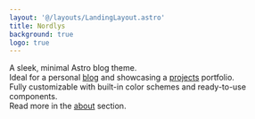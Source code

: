 ```yaml
---
layout: '@/layouts/LandingLayout.astro'
title: Nordlys
background: true
logo: true
---
```


A sleek, minimal Astro blog theme.\
Ideal for a personal [blog](/posts) and showcasing a [projects](/projects) portfolio.\
Fully customizable with built-in color schemes and ready-to-use components.\
Read more in the [about](/about) section.
